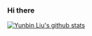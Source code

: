 ### Hi there
[![Yunbin Liu's github stats](https://github-readme-stats.vercel.app/api?username=liuyunbin&show_icons=true&include_all_commits=true&&count_private=true)](https://github.com/anuraghazra/github-readme-stats)

<!--
**liuyunbin/liuyunbin** is a ✨ _special_ ✨ repository because its `README.md` (this file) appears on your GitHub profile.

Here are some ideas to get you started:

- 🔭 I’m currently working on ...
- 🌱 I’m currently learning ...
- 👯 I’m looking to collaborate on ...
- 🤔 I’m looking for help with ...
- 💬 Ask me about ...
- 📫 How to reach me: ...
- 😄 Pronouns: ...
- ⚡ Fun fact: ...
-->
